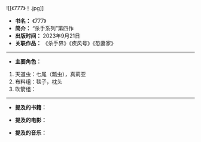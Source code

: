 
![[《777》！.jpg]]

- **书名：** 《777》
- **简介：** “杀手系列”第四作
- **出版时间：** 2023年9月21日
- **关联作品：** 《杀手界》《疾风号》《恐妻家》

---

- **主要角色：** 

1. 天道虫：七尾（瓢虫），真莉亚
2. 布料组：毯子，枕头
3. 吹箭组：

---

- **提及的书籍：** 

- **提及的电影：** 

- **提及的音乐：** 
